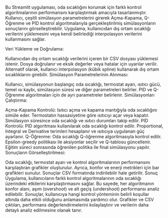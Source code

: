 Bu Streamlit uygulaması, oda sıcaklığını korumak için farklı kontrol algoritmalarının performansını karşılaştırmak amacıyla tasarlanmıştır. Kullanıcı, çeşitli simülasyon parametrelerini girerek Açma-Kapama, Q-Öğrenme ve PID kontrol algoritmalarıyla gerçekleştirilmiş simülasyonların sonuçlarını görselleştirebilir. Uygulama, kullanıcıdan dış ortam sıcaklığı verilerini yüklemesini veya kendi belirlediği interpolasyon verilerini kullanmasını sağlar.


Veri Yükleme ve Doğrulama:

Kullanıcıdan dış ortam sıcaklığı verilerini içeren bir CSV dosyası yüklemesi istenir. Dosya doğrulanır ve eksik değerler veya hatalar için uyarılar verilir. Alternatif olarak, kullanıcı interpolasyon (kübik spline) kullanarak dış ortam sıcaklıklarını girebilir.
Simülasyon Parametrelerinin Alınması:

Kullanıcı, simülasyonun başlangıç oda sıcaklığı, termostat ayarı, ısıtıcı gücü, temel ısı kaybı, simülasyon süresi ve diğer parametreleri belirler. PID ve Q-Öğrenme algoritmaları için de ayrı parametreler belirlenir.
Simülasyonları Çalıştırma:

Açma-Kapama Kontrolü: Isıtıcı açma ve kapama mantığıyla oda sıcaklığını simüle eder. Termostatın hassasiyetine göre ısıtıcıyı açar veya kapatır. Simülasyon süresince oda sıcaklığı ve ısıtıcı durumları takip edilir.
PID Kontrolü: PID algoritması kullanılarak oda sıcaklığı kontrol edilir. Proportional, Integral ve Derivative terimleri hesaplanır ve ısıtıcıya uygulanan güç ayarlanır.
Q-Öğrenme: Oda sıcaklığı Q-öğrenme algoritmasıyla kontrol edilir. Epsilon-greedy politikası ile aksiyonlar seçilir ve Q-tablosu güncellenir. Eğitim süreci sonrasında öğrenilen politika ile final simülasyonu yapılır.
Sonuçların Görselleştirilmesi:

Oda sıcaklığı, termostat ayarı ve kontrol algoritmalarının performansını karşılaştıran grafikler oluşturulur. Ayrıca, konfor ve enerji metrikleri için bar grafikleri sunulur.
Sonuçlar CSV formatında indirilebilir hale getirilir.
Sonuç
Uygulama, kullanıcıların farklı kontrol algoritmalarının oda sıcaklığı üzerindeki etkilerini karşılaştırmasını sağlar. Bu sayede, her algoritmanın konfor alanı, aşım (overshoot) ve alt geçiş (undershoot) performansı analiz edilebilir. Sonuçlar, kullanıcıya hangi kontrol yönteminin belirli koşullar altında daha etkili olduğunu anlamasında yardımcı olur. Grafikler ve CSV çıktıları, performans değerlendirmelerini kolaylaştırır ve verilerin daha detaylı analiz edilmesine olanak tanır.